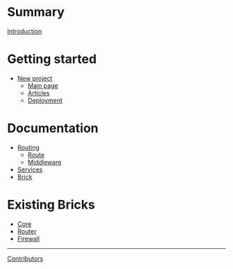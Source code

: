 # Summary

[Introduction](./introduction.md)

# Getting started

- [New project](./getting-started/new-project.md)
  - [Main page](./getting-started/main-page.md)
  - [Articles]()
  - [Deployment]()

# Documentation

- [Routing](./documentation/routing.md)
  - [Route]()
  - [Middleware]()
- [Services](./documentation/services.md)
- [Brick](./documentation/brick.md)

# Existing Bricks

- [Core](./bricks/core.md)
- [Router](./bricks/router.md)
- [Firewall]()

---

[Contributors](./contributors.md)
